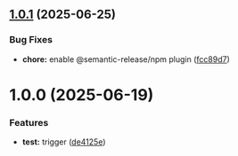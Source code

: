 ## [1.0.1](https://github.com/vandoren0927/internal-docs2/compare/v1.0.0...v1.0.1) (2025-06-25)


### Bug Fixes

* **chore:** enable @semantic-release/npm plugin ([fcc89d7](https://github.com/vandoren0927/internal-docs2/commit/fcc89d79204f5839fe704c36e68021254a6a55b6))

# 1.0.0 (2025-06-19)


### Features

* **test:** trigger ([de4125e](https://github.com/vandoren0927/internal-docs2/commit/de4125ec5a2cbea52f3d37460790f56510b7abf7))
